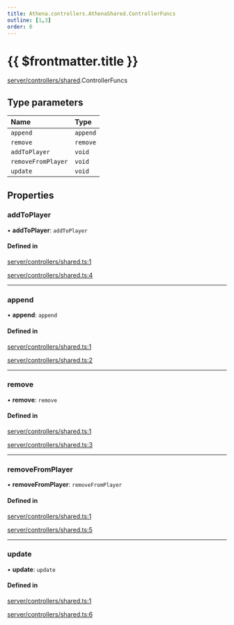 ```yaml
---
title: Athena.controllers.AthenaShared.ControllerFuncs
outline: [1,3]
order: 0
---
```


# {{ $frontmatter.title }}


[server/controllers/shared](../modules/server_controllers_shared.md).ControllerFuncs

## Type parameters

| Name | Type |
| :------ | :------ |
| `append` | `append` |
| `remove` | `remove` |
| `addToPlayer` | `void` |
| `removeFromPlayer` | `void` |
| `update` | `void` |

## Properties

### addToPlayer

• **addToPlayer**: `addToPlayer`

#### Defined in

[server/controllers/shared.ts:1](https://github.com/Stuyk/altv-athena/blob/106130f/src/core/server/controllers/shared.ts#L1)

[server/controllers/shared.ts:4](https://github.com/Stuyk/altv-athena/blob/106130f/src/core/server/controllers/shared.ts#L4)

___

### append

• **append**: `append`

#### Defined in

[server/controllers/shared.ts:1](https://github.com/Stuyk/altv-athena/blob/106130f/src/core/server/controllers/shared.ts#L1)

[server/controllers/shared.ts:2](https://github.com/Stuyk/altv-athena/blob/106130f/src/core/server/controllers/shared.ts#L2)

___

### remove

• **remove**: `remove`

#### Defined in

[server/controllers/shared.ts:1](https://github.com/Stuyk/altv-athena/blob/106130f/src/core/server/controllers/shared.ts#L1)

[server/controllers/shared.ts:3](https://github.com/Stuyk/altv-athena/blob/106130f/src/core/server/controllers/shared.ts#L3)

___

### removeFromPlayer

• **removeFromPlayer**: `removeFromPlayer`

#### Defined in

[server/controllers/shared.ts:1](https://github.com/Stuyk/altv-athena/blob/106130f/src/core/server/controllers/shared.ts#L1)

[server/controllers/shared.ts:5](https://github.com/Stuyk/altv-athena/blob/106130f/src/core/server/controllers/shared.ts#L5)

___

### update

• **update**: `update`

#### Defined in

[server/controllers/shared.ts:1](https://github.com/Stuyk/altv-athena/blob/106130f/src/core/server/controllers/shared.ts#L1)

[server/controllers/shared.ts:6](https://github.com/Stuyk/altv-athena/blob/106130f/src/core/server/controllers/shared.ts#L6)
